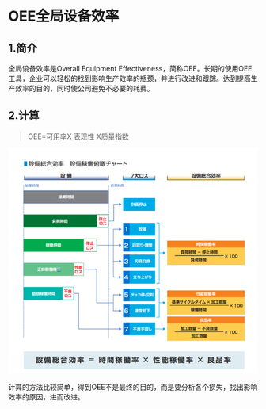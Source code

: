 # OEE全局设备效率

## 1.简介

全局设备效率是Overall Equipment Effectiveness，简称OEE。长期的使用OEE工具，企业可以轻松的找到影响生产效率的瓶颈，并进行改进和跟踪。达到提高生产效率的目的，同时使公司避免不必要的耗费。

## 2.计算

> OEE=可用率X 表现性 X质量指数

![1562742735267](assets/1562742735267.png)



计算的方法比较简单，得到OEE不是最终的目的，而是要分析各个损失，找出影响效率的原因，进而改进。

